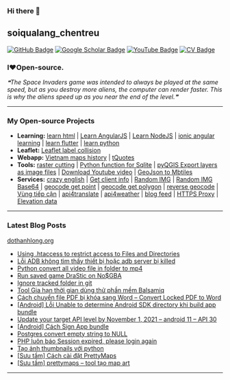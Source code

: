 ### Hi there 👋

## soiqualang_chentreu

[![GitHub Badge](https://img.shields.io/github/followers/soiqualang?style=social)](https://github.com/soiqualang?tab=followers)
[![Google Scholar Badge](https://img.shields.io/badge/Google-Scholar-lightgrey)](https://scholar.google.com/citations?user=M2rJ9t8AAAAJ&hl=en)
[![YouTube Badge](https://img.shields.io/badge/My-YouTube-red)](https://www.youtube.com/channel/UCVMwejzVTfpYQ9qFxOLF2lQ)
[![CV Badge](https://img.shields.io/badge/My-CV-critical)](http://girs.vn/vi/thong-tin-thanh-vien/23/thanh-long-do.html)

### I❤Open-source.

<!-- - 🔭 I’m currently working on ...
- 🌱 I’m currently learning ...
- 👯 I’m looking to collaborate on ...
- 🤔 I’m looking for help with ...
- 💬 Ask me about ...
- 📫 How to reach me: ...
- 😄 Pronouns: ...
- ⚡ Fun fact: ... -->

<!--STARTS_HERE_QUOTE_README-->
<i>❝The Space Invaders game was intended to always be played at the same speed, but as you destroy more aliens, the computer can render faster. This is why the aliens speed up as you near the end of the level.❞</i>
<!--ENDS_HERE_QUOTE_README-->

---

### My Open-source Projects

- **Learning:** 
[learn html](https://github.com/soiqualang/learn_html) | 
[Learn AngularJS](https://github.com/soiqualang/Learn_AngularJS) | 
[Learn NodeJS](https://github.com/soiqualang/hoc_nodejs) | 
[ionic angular learning](https://github.com/soiqualang/ionic_angular_learning) | 
[learn flutter](https://github.com/soiqualang/learn_flutter) | 
[learn python](https://github.com/soiqualang/colab)
- **Leaflet:** 
[Leaflet label collision](https://github.com/soiqualang/label_collision_leaflet_v2)
- **Webapp:** 
[Vietnam maps history](https://github.com/soiqualang/Vietnam_map_history) | 
[tQuotes](https://soiqualang.github.io/tQuotes/)
- **Tools:** 
[raster cutting](https://github.com/soiqualang/raster_cutting) | 
[Python function for Sqlite](https://github.com/soiqualang/Py4Sqlite3) | 
[pyQGIS Export layers as image files](https://github.com/soiqualang/test_pyQGIS) | 
[Download Youtube video](https://github.com/soiqualang/TYoutube) | 
[GeoJson to Mbtiles](https://github.com/soiqualang/geojson2mbtiles)
- **Services:** 
[crazy english](https://github.com/soiqualang/crazy_english) | 
[Get client info](https://github.com/soiqualang/api4client_info) | 
[Random IMG](https://api.dothanhlong.org/api4img?imgsize=200) | 
[Random IMG Base64](https://api.dothanhlong.org/api4img?imgsize=200&base64) | 
[geocode get point](https://api.dothanhlong.org/api4geocode/geocoding/?t=osm&p=1&q=nhà%20thờ%20Đức%20Bà,%20Hồ%20Chí%20Minh) | 
[geocode get polygon](https://api.dothanhlong.org/api4geocode/geocoding/?t=osm&q=nhà%20thờ%20Đức%20Bà,%20Hồ%20Chí%20Minh) | 
[reverse geocode](https://api.dothanhlong.org/api4geocode/reverse?t=osm&lat=18.6583811&lon=105.6950847) | 
[Vùng tiếp cận](https://api.dothanhlong.org/api4gis/?driving&pisochrones&lat=10.78866402050739&lon=106.68716916275118&timerange=120) | 
[api4translate](https://api.dothanhlong.org/api4translate/?q=Pressure&f=en-US&t=vi) | 
[api4weather](https://api.dothanhlong.org/api4weather/?v2&lat=14.56&lon=108.7) | 
[blog feed](http://s1.dothanhlong.org:10025/myblogfeed) | 
[HTTPS Proxy](https://api.dothanhlong.org/proxy.php?url=https://vnexpress.net/gia-xang-dau-dong-loat-tang-manh-4377225.html) | 
[Elevation data](https://api.opentopodata.org/v1/srtm30m?locations=21.503417,%20104.247980)


<!--
- **Linux:** [manjaro-linux](https://github.com/giswqs/manjaro-linux)
- **R packages:** [whiteboxR](https://github.com/giswqs/whiteboxR)
- **Python packages:** [geemap](https://github.com/giswqs/geemap) | [lidar](https://github.com/giswqs/lidar) | [whitebox-python](https://github.com/giswqs/whitebox) | [geospatial](https://github.com/giswqs/geospatial)
- **ArcGIS Toolboxes:** [WhiteboxTools-ArcGIS](https://github.com/giswqs/WhiteboxTools-ArcGIS) | [Depression Analysis Toolbox](https://github.com/giswqs/Depression-Analysis-Toolbox) | [Wetland Hydrology Analyst](https://github.com/giswqs/Wetland-Hydrology-Analyst-Toolbox)
- **Google Earth Engine:** [Awesome-GEE](https://github.com/giswqs/Awesome-GEE) | [earthengine-py-notebooks](https://github.com/giswqs/earthengine-py-notebooks) | [qgis-earthengine-examples](https://github.com/giswqs/qgis-earthengine-examples) | [earthengine-apps](https://github.com/giswqs/earthengine-apps)
-->

---
### Latest Blog Posts

[dothanhlong.org](https://dothanhlong.org/soiqualang_chentreu/)

<!-- BLOG-POST-LIST:START -->
- [Using .htaccess to restrict access to Files and Directories](https://dothanhlong.org/using-htaccess-to-restrict-access-to-files-and-directories/)
- [Lỗi ADB không tìm thấy thiết bị hoặc adb server bị killed](https://dothanhlong.org/loi-adb-khong-tim-thay-thiet-bi-hoac-adb-server-bi-killed/)
- [Python convert all video file in folder to mp4](https://dothanhlong.org/python-convert-all-video-file-in-folder-to-mp4/)
- [Run saved game DraStic on No$GBA](https://dothanhlong.org/run-saved-game-drastic-on-nogba/)
- [Ignore tracked folder in git](https://dothanhlong.org/ignore-tracked-folder-in-git/)
- [Tool Gia hạn thời gian dùng thử phần mềm Balsamiq](https://dothanhlong.org/tool-gia-han-thoi-gian-dung-thu-phan-mem-balsamiq/)
- [Cách chuyển file PDF bị khóa sang Word – Convert Locked PDF to Word](https://dothanhlong.org/cach-chuyen-file-pdf-bi-khoa-sang-word-convert-locked-pdf-to-word/)
- [[Android] Lỗi Unable to determine Android SDK directory khi build app bundle](https://dothanhlong.org/android-loi-unable-to-determine-android-sdk-directory-khi-build-app-bundle/)
- [Update your target API level by November 1, 2021 – android 11 – API 30](https://dothanhlong.org/update-your-target-api-level-by-november-1-2021-android-11-api-30/)
- [[Android] Cách Sign App bundle](https://dothanhlong.org/android-cach-sign-app-bundle/)
- [Postgres convert empty string to NULL](https://dothanhlong.org/postgres-convert-empty-string-to-null/)
- [PHP luôn báo Session expired, please login again](https://dothanhlong.org/php-luon-bao-session-expired-please-login-again/)
- [Tạo ảnh thumbnails với python](https://dothanhlong.org/tao-anh-thumbnails-voi-python/)
- [[Sưu tầm] Cách cài đặt PrettyMaps](https://dothanhlong.org/suu-tam-cach-cai-dat-prettymaps/)
- [[Sưu tầm] prettymaps – tool tạo map art](https://dothanhlong.org/suu-tam-prettymaps-tool-tao-map-art/)
<!-- BLOG-POST-LIST:END -->

---


<!-- ![Anurag's github stats](https://github-readme-stats.vercel.app/api?username=soiqualang&show_icons=true&count_private=true) -->
<!-- [![Top Langs](https://github-readme-stats.vercel.app/api/top-langs/?username=soiqualang&langs_count=8&layout=compact)](https://github.com/soiqualang/Py4Sqlite3) -->
<!-- ![Top Langs](https://github-readme-stats.vercel.app/api/top-langs/?username=giswqs&hide_langs_below=10) -->




<!--
**soiqualang/soiqualang** is a ✨ _special_ ✨ repository because its `README.md` (this file) appears on your GitHub profile.

Here are some ideas to get you started:

- 🔭 I’m currently working on ...
- 🌱 I’m currently learning ...
- 👯 I’m looking to collaborate on ...
- 🤔 I’m looking for help with ...
- 💬 Ask me about ...
- 📫 How to reach me: ...
- 😄 Pronouns: ...
- ⚡ Fun fact: ...

https://fsymbols.com/heart/
-->
